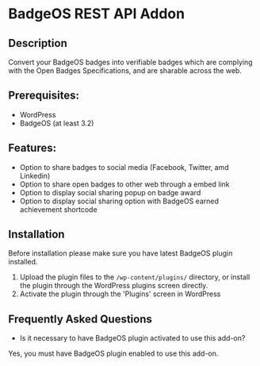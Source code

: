 # BadgeOS REST API Addon

## Description

Convert your BadgeOS badges into verifiable badges which are complying with the Open Badges Specifications, and are sharable across the web.

## Prerequisites:

* WordPress
* BadgeOS (at least 3.2)

## Features:

* Option to share badges to social media (Facebook, Twitter, amd Linkedin)
* Option to share open badges to other web through a embed link
* Option to display social sharing popup on badge award
* Option to display social sharing option with BadgeOS earned achievement shortcode

## Installation

Before installation please make sure you have latest BadgeOS plugin installed.

1. Upload the plugin files to the `/wp-content/plugins/` directory, or install the plugin through the WordPress plugins screen directly.
2. Activate the plugin through the 'Plugins' screen in WordPress

## Frequently Asked Questions

* Is it necessary to have BadgeOS plugin activated to use this add-on?

Yes, you must have BadgeOS plugin enabled to use this add-on.

